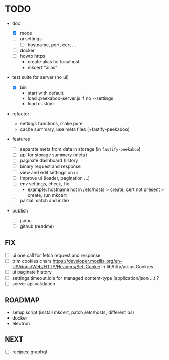 # TODO

- doc
  - [x] mode
  - [ ] ui settings
    - [ ] hostname, port, cert ...
  - [ ] docker
  - [ ] howto https
    - create alias for localhost
    - mkcert "alias"

- test suite for server (no ui)
  - [x] bin
    - start with default
    - load .peekaboo-server.js if no --settings
    - load custom

- refactor
  - settings functions, make pure
  - cache summary, use meta files (+fastify-peekaboo)

- features
  - [ ] separate meta from data in storage (in `fastify-peekaboo`)
  - [ ] api for storage summary (meta)
  - [ ] paginate dashboard history
  - [ ] binary request and response
  - [ ] view and edit settings on ui
  - [ ] improve ui (loader, pagination ...)
  - [ ] env settings, check, fix
    - example: hostname not in /etc/hosts > create; cert not present > create, run mkcert
  - [ ] partial match and index

- publish
  - [ ] jsdoc
  - [ ] github (readme)

## FIX

- [ ] ui one call for fetch request and response
- [ ] trim cookies chars https://developer.mozilla.org/en-US/docs/Web/HTTP/Headers/Set-Cookie in lib/http/adjustCookies
- [ ] ui paginate history
- [ ] settings.timeout.idle for managed content-type (application/json ...) ?
- [ ] server api validation

## ROADMAP

- setup script (install mkcert, patch /etc/hosts, different os)
- docker
- electron

## NEXT

- [ ] recipes: graphql
